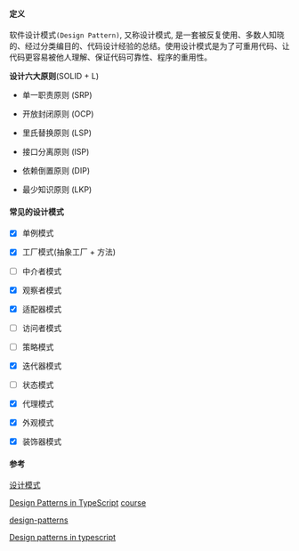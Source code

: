 #### 定义

软件设计模式`(Design Pattern)`, 又称设计模式, 是一套被反复使用、多数人知晓的、经过分类编目的、代码设计经验的总结。使用设计模式是为了可重用代码、让代码更容易被他人理解、保证代码可靠性、程序的重用性。

**设计六大原则**(SOLID + L)

- 单一职责原则 (SRP)

- 开放封闭原则 (OCP)

- 里氏替换原则 (LSP)

- 接口分离原则 (ISP)

- 依赖倒置原则 (DIP)

- 最少知识原则 (LKP)


#### 常见的设计模式

- [x] 单例模式

- [x] 工厂模式(抽象工厂 + 方法)

- [ ] 中介者模式

- [x] 观察者模式

- [x] 适配器模式

- [ ] 访问者模式

- [ ] 策略模式

- [x] 迭代器模式

- [ ] 状态模式

- [x] 代理模式

- [x] 外观模式

- [x] 装饰器模式

#### 参考

[设计模式](https://zh.wikipedia.org/zh-hans/%E8%AE%BE%E8%AE%A1%E6%A8%A1%E5%BC%8F_(%E8%AE%A1%E7%AE%97%E6%9C%BA))

[Design Patterns in TypeScript](https://sbcode.net/typescript/prototype/) [course](https://www.udemy.com/course/design-patterns-typescript/)

[design-patterns](https://refactoring.guru/design-patterns)

[Design patterns in typescript](https://github.com/torokmark/design_patterns_in_typescript)
